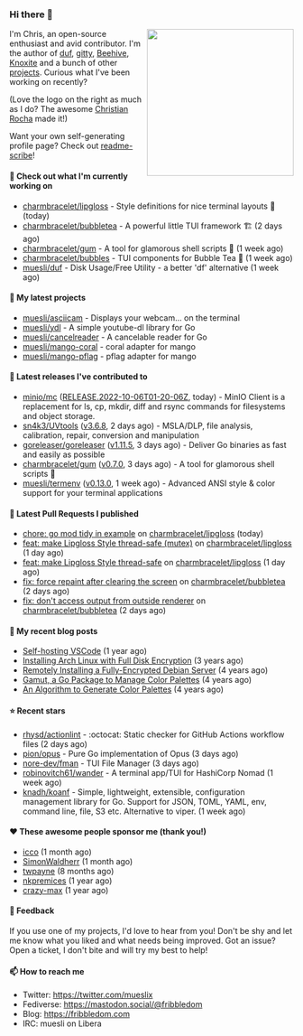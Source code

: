 ### Hi there 👋

<img align="right" src="https://raw.githubusercontent.com/muesli/muesli/master/assets/termenv.png" width="260">

I'm Chris, an open-source enthusiast and avid contributor. I'm the author of [duf](https://github.com/muesli/duf),
[gitty](https://github.com/muesli/gitty), [Beehive](https://github.com/muesli/beehive), [Knoxite](https://github.com/knoxite/knoxite)
 and a bunch of other [projects](https://fribbledom.com/projects/). Curious what I've been working on recently?

(Love the logo on the right as much as I do? The awesome [Christian Rocha](https://github.com/meowgorithm/) made it!)

Want your own self-generating profile page? Check out [readme-scribe](https://github.com/muesli/readme-scribe)!

#### 👷 Check out what I'm currently working on

- [charmbracelet/lipgloss](https://github.com/charmbracelet/lipgloss) - Style definitions for nice terminal layouts 👄 (today)
- [charmbracelet/bubbletea](https://github.com/charmbracelet/bubbletea) - A powerful little TUI framework 🏗 (2 days ago)
- [charmbracelet/gum](https://github.com/charmbracelet/gum) - A tool for glamorous shell scripts 🎀 (1 week ago)
- [charmbracelet/bubbles](https://github.com/charmbracelet/bubbles) - TUI components for Bubble Tea 🫧 (1 week ago)
- [muesli/duf](https://github.com/muesli/duf) - Disk Usage/Free Utility - a better &#39;df&#39; alternative (1 week ago)

#### 🌱 My latest projects

- [muesli/asciicam](https://github.com/muesli/asciicam) - Displays your webcam... on the terminal
- [muesli/ydl](https://github.com/muesli/ydl) - A simple youtube-dl library for Go
- [muesli/cancelreader](https://github.com/muesli/cancelreader) - A cancelable reader for Go
- [muesli/mango-coral](https://github.com/muesli/mango-coral) - coral adapter for mango
- [muesli/mango-pflag](https://github.com/muesli/mango-pflag) - pflag adapter for mango

#### 🔭 Latest releases I've contributed to

- [minio/mc](https://github.com/minio/mc) ([RELEASE.2022-10-06T01-20-06Z](https://github.com/minio/mc/releases/tag/RELEASE.2022-10-06T01-20-06Z), today) - MinIO Client is a replacement for ls, cp, mkdir, diff and rsync commands for filesystems and object storage.
- [sn4k3/UVtools](https://github.com/sn4k3/UVtools) ([v3.6.8](https://github.com/sn4k3/UVtools/releases/tag/v3.6.8), 2 days ago) - MSLA/DLP, file analysis, calibration, repair, conversion and manipulation
- [goreleaser/goreleaser](https://github.com/goreleaser/goreleaser) ([v1.11.5](https://github.com/goreleaser/goreleaser/releases/tag/v1.11.5), 3 days ago) - Deliver Go binaries as fast and easily as possible
- [charmbracelet/gum](https://github.com/charmbracelet/gum) ([v0.7.0](https://github.com/charmbracelet/gum/releases/tag/v0.7.0), 3 days ago) - A tool for glamorous shell scripts 🎀
- [muesli/termenv](https://github.com/muesli/termenv) ([v0.13.0](https://github.com/muesli/termenv/releases/tag/v0.13.0), 1 week ago) - Advanced ANSI style &amp; color support for your terminal applications

#### 🔨 Latest Pull Requests I published

- [chore: go mod tidy in example](https://github.com/charmbracelet/lipgloss/pull/142) on [charmbracelet/lipgloss](https://github.com/charmbracelet/lipgloss) (today)
- [feat: make Lipgloss Style thread-safe (mutex)](https://github.com/charmbracelet/lipgloss/pull/141) on [charmbracelet/lipgloss](https://github.com/charmbracelet/lipgloss) (1 day ago)
- [feat: make Lipgloss Style thread-safe](https://github.com/charmbracelet/lipgloss/pull/139) on [charmbracelet/lipgloss](https://github.com/charmbracelet/lipgloss) (1 day ago)
- [fix: force repaint after clearing the screen](https://github.com/charmbracelet/bubbletea/pull/487) on [charmbracelet/bubbletea](https://github.com/charmbracelet/bubbletea) (2 days ago)
- [fix: don&#39;t access output from outside renderer](https://github.com/charmbracelet/bubbletea/pull/483) on [charmbracelet/bubbletea](https://github.com/charmbracelet/bubbletea) (2 days ago)

#### 📜 My recent blog posts

- [Self-hosting VSCode](https://fribbledom.com/posts/selfhosting-vscode/) (1 year ago)
- [Installing Arch Linux with Full Disk Encryption](https://fribbledom.com/posts/encrypted-arch-install/) (3 years ago)
- [Remotely Installing a Fully-Encrypted Debian Server](https://fribbledom.com/posts/encrypted-remote-debian-install/) (4 years ago)
- [Gamut, a Go Package to Manage Color Palettes](https://fribbledom.com/posts/gamut-package-to-handle-color-palettes/) (4 years ago)
- [An Algorithm to Generate Color Palettes](https://fribbledom.com/posts/an-algorithm-to-generate-color-palettes/) (4 years ago)

#### ⭐ Recent stars

- [rhysd/actionlint](https://github.com/rhysd/actionlint) - :octocat: Static checker for GitHub Actions workflow files (2 days ago)
- [pion/opus](https://github.com/pion/opus) - Pure Go implementation of Opus (3 days ago)
- [nore-dev/fman](https://github.com/nore-dev/fman) - TUI File Manager (3 days ago)
- [robinovitch61/wander](https://github.com/robinovitch61/wander) - A terminal app/TUI for HashiCorp Nomad (1 week ago)
- [knadh/koanf](https://github.com/knadh/koanf) - Simple, lightweight, extensible, configuration management library for Go. Support for JSON, TOML, YAML, env, command line, file, S3 etc. Alternative to viper. (1 week ago)

#### ❤️ These awesome people sponsor me (thank you!)

- [icco](https://github.com/icco) (1 month ago)
- [SimonWaldherr](https://github.com/SimonWaldherr) (1 month ago)
- [twpayne](https://github.com/twpayne) (8 months ago)
- [nkpremices](https://github.com/nkpremices) (1 year ago)
- [crazy-max](https://github.com/crazy-max) (1 year ago)

#### 💬 Feedback

If you use one of my projects, I'd love to hear from you! Don't be shy and let me know what you liked
and what needs being improved. Got an issue? Open a ticket, I don't bite and will try my best to help!

#### 📫 How to reach me

- Twitter: https://twitter.com/mueslix
- Fediverse: https://mastodon.social/@fribbledom
- Blog: https://fribbledom.com
- IRC: muesli on Libera
